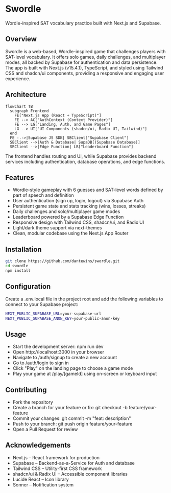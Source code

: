 # Swordle

Wordle-inspired SAT vocabulary practice built with Next.js and Supabase.

## Overview

Swordle is a web-based, Wordle-inspired game that challenges players with SAT-level vocabulary. It offers solo games, daily challenges, and multiplayer modes, all backed by Supabase for authentication and data persistence. The app is built with Next.js (v15.4.1), TypeScript, and styled using Tailwind CSS and shadcn/ui components, providing a responsive and engaging user experience.  

## Architecture

```mermaid
flowchart TB
  subgraph Frontend
    FE["Next.js App (React + TypeScript)"]
    FE --> AC["AuthContext (Context Provider)"]
    FE --> LG["Landing, Auth, and Game Pages"]
    LG --> UI["UI Components (shadcn/ui, Radix UI, Tailwind)"]
  end
  FE -.->|Supabase JS SDK| SBClient["Supabase Client"]
  SBClient -->|Auth & Database| SupaDB[(Supabase Database)]
  SBClient -->|Edge Function| LB["Leaderboard Function"]
```

The frontend handles routing and UI, while Supabase provides backend services including authentication, database operations, and edge functions.

## Features

- Wordle-style gameplay with 6 guesses and SAT-level words defined by part of speech and definition 
- User authentication (sign up, login, logout) via Supabase Auth 
- Persistent game state and stats tracking (wins, losses, streaks)
- Daily challenges and solo/multiplayer game modes
- Leaderboard powered by a Supabase Edge Function 
- Responsive design with Tailwind CSS, shadcn/ui, and Radix UI
- Light/dark theme support via next-themes
- Clean, modular codebase using the Next.js App Router

## Installation

```bash
git clone https://github.com/dantewins/swordle.git
cd swordle
npm install
```

## Configuration

Create a .env.local file in the project root and add the following variables to connect to your Supabase project:

```bash
NEXT_PUBLIC_SUPABASE_URL=your-supabase-url
NEXT_PUBLIC_SUPABASE_ANON_KEY=your-public-anon-key
```

## Usage

- Start the development server: npm run dev
- Open http://localhost:3000 in your browser
- Navigate to /auth/signup to create a new account
- Go to /auth/login to sign in
- Click "Play" on the landing page to choose a game mode 
- Play your game at /play/[gameId] using on-screen or keyboard input

## Contributing

- Fork the repository
- Create a branch for your feature or fix: git checkout -b feature/your-feature
- Commit your changes: git commit -m "feat: description"
- Push to your branch: git push origin feature/your-feature
- Open a Pull Request for review

## Acknowledgements

- Next.js – React framework for production 
- Supabase – Backend-as-a-Service for Auth and database
- Tailwind CSS – Utility-first CSS framework 
- shadcn/ui & Radix UI – Accessible component libraries
- Lucide React – Icon library
- Sonner – Notification system
